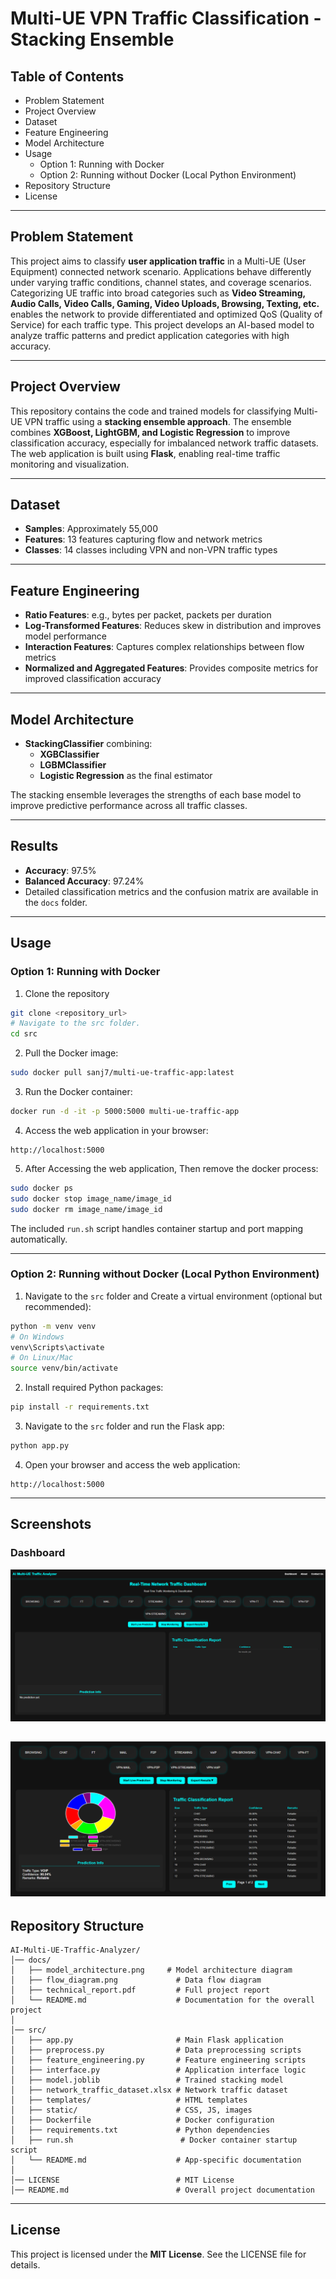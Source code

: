 
# Multi-UE VPN Traffic Classification - Stacking Ensemble

## Table of Contents

- Problem Statement
- Project Overview
- Dataset
- Feature Engineering
- Model Architecture
- Usage
    - Option 1: Running with Docker
    - Option 2: Running without Docker (Local Python Environment)
- Repository Structure
- License

---

## Problem Statement

This project aims to classify **user application traffic** in a Multi-UE (User Equipment) connected network scenario. Applications behave differently under varying traffic conditions, channel states, and coverage scenarios. Categorizing UE traffic into broad categories such as **Video Streaming, Audio Calls, Video Calls, Gaming, Video Uploads, Browsing, Texting, etc.** enables the network to provide differentiated and optimized QoS (Quality of Service) for each traffic type. This project develops an AI-based model to analyze traffic patterns and predict application categories with high accuracy.

---

## Project Overview

This repository contains the code and trained models for classifying Multi-UE VPN traffic using a **stacking ensemble approach**. The ensemble combines **XGBoost, LightGBM, and Logistic Regression** to improve classification accuracy, especially for imbalanced network traffic datasets. The web application is built using **Flask**, enabling real-time traffic monitoring and visualization.

---

## Dataset

- **Samples**: Approximately 55,000
- **Features**: 13 features capturing flow and network metrics
- **Classes**: 14 classes including VPN and non-VPN traffic types

---

## Feature Engineering

- **Ratio Features**: e.g., bytes per packet, packets per duration
- **Log-Transformed Features**: Reduces skew in distribution and improves model performance
- **Interaction Features**: Captures complex relationships between flow metrics
- **Normalized and Aggregated Features**: Provides composite metrics for improved classification accuracy

---

## Model Architecture

- **StackingClassifier** combining:
    - **XGBClassifier**
    - **LGBMClassifier**
    - **Logistic Regression** as the final estimator

The stacking ensemble leverages the strengths of each base model to improve predictive performance across all traffic classes.

---

## Results

- **Accuracy**: 97.5%
- **Balanced Accuracy**: 97.24%
- Detailed classification metrics and the confusion matrix are available in the `docs` folder.

---

## Usage

### Option 1: Running with Docker

1. Clone the repository

```bash
git clone <repository_url>
# Navigate to the src folder. 
cd src
```

2. Pull the Docker image:

```bash
sudo docker pull sanj7/multi-ue-traffic-app:latest
```

3. Run the Docker container:

```bash
docker run -d -it -p 5000:5000 multi-ue-traffic-app
```

4. Access the web application in your browser:

```
http://localhost:5000
```
5. After Accessing the web application, Then remove the docker process:
```bash
sudo docker ps
sudo docker stop image_name/image_id
sudo docker rm image_name/image_id
```

The included `run.sh` script handles container startup and port mapping automatically.

---

### Option 2: Running without Docker (Local Python Environment)

1. Navigate to the `src` folder and Create a virtual environment (optional but recommended):

```bash
python -m venv venv
# On Windows
venv\Scripts\activate
# On Linux/Mac
source venv/bin/activate
```

2. Install required Python packages:

```bash
pip install -r requirements.txt
```

3. Navigate to the `src` folder and run the Flask app:

```bash
python app.py
```

4. Open your browser and access the web application:

```
http://localhost:5000
```

---

## Screenshots

### Dashboard

![alt text](src/app/static/Dashboard1.png)

![alt text](src/app/static/Dashboard2.png)
---

## Repository Structure

```
AI-Multi-UE-Traffic-Analyzer/
│── docs/                        
│   ├── model_architecture.png     # Model architecture diagram
│   ├── flow_diagram.png             # Data flow diagram
│   ├── technical_report.pdf         # Full project report
│   └── README.md                    # Documentation for the overall project
│
│── src/                           
│   ├── app.py                       # Main Flask application
│   ├── preprocess.py                # Data preprocessing scripts
│   ├── feature_engineering.py       # Feature engineering scripts
│   ├── interface.py                 # Application interface logic
│   ├── model.joblib                 # Trained stacking model
│   ├── network_traffic_dataset.xlsx # Network traffic dataset
│   ├── templates/                   # HTML templates
│   ├── static/                      # CSS, JS, images
│   ├── Dockerfile                   # Docker configuration
│   ├── requirements.txt             # Python dependencies
│   ├── run.sh                        # Docker container startup script
│   └── README.md                    # App-specific documentation
│
│── LICENSE                          # MIT License
│── README.md                        # Overall project documentation

```

---

## License

This project is licensed under the **MIT License**. See the LICENSE file for details.
